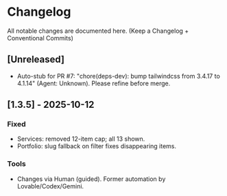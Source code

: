 # Changelog
All notable changes are documented here. (Keep a Changelog + Conventional Commits)

## [Unreleased]
- Auto-stub for PR #7: "chore(deps-dev): bump tailwindcss from 3.4.17 to 4.1.14" (Agent: Unknown). Please refine before merge.

## [1.3.5] - 2025-10-12
### Fixed
- Services: removed 12-item cap; all 13 shown.
- Portfolio: slug fallback on filter fixes disappearing items.
### Tools
- Changes via Human (guided). Former automation by Lovable/Codex/Gemini.
